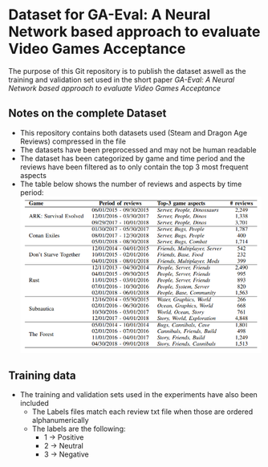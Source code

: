 # Dataset for GA-Eval: A Neural Network based approach to evaluate Video Games Acceptance
The purpose of this Git repository is to publish the dataset aswell as the training and validation set used in the short paper *GA-Eval: A Neural Network based approach to evaluate Video Games Acceptance*

## Notes on the complete Dataset
- This repository contains both datasets used (Steam and Dragon Age Reviews) compressed in the file
- The datasets have been preprocessed and may not be human readable
- The dataset has been categorized by game and time period and the reviews have been filtered as to only contain the top 3 most frequent aspects
- The table below shows the number of reviews and aspects by time period:
![](Table.png)

## Training data

- The training and validation sets used in the experiments have also been included
  - The Labels files match each review txt file when those are ordered alphanumerically
  - The labels are the following:
    - 1 -> Positive
    - 2 -> Neutral
    - 3 -> Negative
